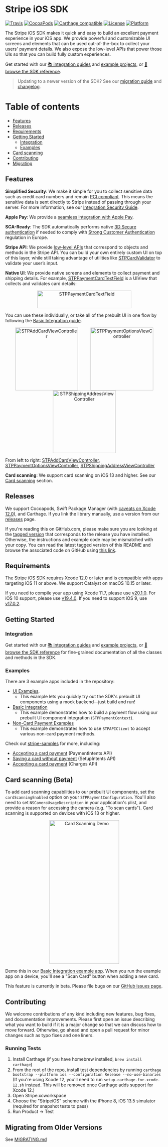 # Stripe iOS SDK

[![Travis](https://img.shields.io/travis/stripe/stripe-ios/master.svg?style=flat)](https://travis-ci.org/stripe/stripe-ios)
[![CocoaPods](https://img.shields.io/cocoapods/v/Stripe.svg?style=flat)](http://cocoapods.org/?q=author%3Astripe%20name%3Astripe)
[![Carthage compatible](https://img.shields.io/badge/Carthage-compatible-4BC51D.svg?style=flat)](https://github.com/Carthage/Carthage)
[![License](https://img.shields.io/cocoapods/l/Stripe.svg?style=flat)](https://github.com/stripe/stripe-ios/blob/master/LICENSE)
[![Platform](https://img.shields.io/cocoapods/p/Stripe.svg?style=flat)](https://github.com/stripe/stripe-ios#)

The Stripe iOS SDK makes it quick and easy to build an excellent payment experience in your iOS app. We provide powerful and customizable UI screens and elements that can be used out-of-the-box to collect your users' payment details. We also expose the low-level APIs that power those UIs so that you can build fully custom experiences. 

Get started with our [📚 integration guides](https://stripe.com/docs/payments) and [example projects](#examples), or [📘 browse the SDK reference](https://stripe.dev/stripe-ios/docs/index.html).

> Updating to a newer version of the SDK? See our [migration guide](https://github.com/stripe/stripe-ios/blob/master/MIGRATING.md) and [changelog](https://github.com/stripe/stripe-ios/blob/master/CHANGELOG.md).

Table of contents
=================

<!--ts-->
   * [Features](#features)
   * [Releases](#releases)
   * [Requirements](#requirements)
   * [Getting Started](#getting-started)
      * [Integration](#integration)
      * [Examples](#examples)
   * [Card scanning](#card-scanning-beta)
   * [Contributing](#contributing)
   * [Migrating](#migrating-from-older-versions)
<!--te-->

## Features

**Simplified Security**: We make it simple for you to collect sensitive data such as credit card numbers and remain [PCI compliant](https://stripe.com/docs/security#pci-dss-guidelines). This means the sensitive data is sent directly to Stripe instead of passing through your server. For more information, see our [Integration Security Guide](https://stripe.com/docs/security).

**Apple Pay**: We provide a [seamless integration with Apple Pay](https://stripe.com/docs/apple-pay).

**SCA-Ready**: The SDK automatically performs native [3D Secure authentication](https://stripe.com/docs/payments/3d-secure) if needed to comply with [Strong Customer Authentication](https://stripe.com/docs/strong-customer-authentication) regulation in Europe.

**Stripe API**: We provide [low-level APIs](https://stripe.dev/stripe-ios/docs/Classes/STPAPIClient.html) that correspond to objects and methods in the Stripe API. You can build your own entirely custom UI on top of this layer, while still taking advantage of utilities like [STPCardValidator](https://stripe.dev/stripe-ios/docs/Classes/STPCardValidator.html) to validate your user’s input.

**Native UI**: We provide native screens and elements to collect payment and shipping details. For example, [STPPaymentCardTextField](https://stripe.dev/stripe-ios/docs/Classes/STPPaymentCardTextField.html) is a UIView that collects and validates card details:

<p align="center">
<img src="https://raw.githubusercontent.com/stripe/stripe-ios/11d293baa9b753234816367a5bbdc4ac5ad04af6/card-field.gif" width="300" height="56" alt="STPPaymentCardTextField" align="center">
</p>

You can use these individually, or take all of the prebuilt UI in one flow by following the [Basic Integration guide](https://stripe.com/docs/mobile/ios/basic).

<p align="center">
<img src="https://raw.githubusercontent.com/stripe/stripe-ios/11d293baa9b753234816367a5bbdc4ac5ad04af6/add-card-vc.png" width="200" alt="STPAddCardViewController" hspace="20"><img src="https://raw.githubusercontent.com/stripe/stripe-ios/11d293baa9b753234816367a5bbdc4ac5ad04af6/payment-options.png" width="200" alt="STPPaymentOptionsViewController" hspace="20"><img src="https://raw.githubusercontent.com/stripe/stripe-ios/11d293baa9b753234816367a5bbdc4ac5ad04af6/shipping-address.png" width="200" alt="STPShippingAddressViewController" hspace="20">
</p>

From left to right: [STPAddCardViewController](https://stripe.dev/stripe-ios/docs/Classes/STPAddCardViewController.html), [STPPaymentOptionsViewController](https://stripe.dev/stripe-ios/docs/Classes/STPPaymentOptionsViewController.html), [STPShippingAddressViewController](https://stripe.dev/stripe-ios/docs/Classes/STPShippingAddressViewController.html)

**Card scanning**: We support card scanning on iOS 13 and higher. See our [Card scanning](#card-scanning-beta) section.

## Releases

We support Cocoapods, Swift Package Manager (with [caveats on Xcode 12.0](https://github.com/stripe/stripe-ios/issues/1673)), and Carthage. If you link the library manually, use a version from our [releases](https://github.com/stripe/stripe-ios/releases) page.

If you're reading this on GitHub.com, please make sure you are looking at the [tagged version](https://github.com/stripe/stripe-ios/tags) that corresponds to the release you have installed. Otherwise, the instructions and example code may be mismatched with your copy. You can read the latest tagged version of this README and browse the associated code on GitHub using
[this link](https://github.com/stripe/stripe-ios/tree/20.0.0).

## Requirements

The Stripe iOS SDK requires Xcode 12.0 or later and is compatible with apps targeting iOS 11 or above. We support Catalyst on macOS 10.15 or later.

If you need to compile your app using Xcode 11.7, please use [v20.1.0](https://github.com/stripe/stripe-ios/tree/v20.1.0). For iOS 10 support, please use [v19.4.0](https://github.com/stripe/stripe-ios/tree/v19.4.0). If you need to support iOS 9, use [v17.0.2](https://github.com/stripe/stripe-ios/tree/v17.0.2).

## Getting Started

### Integration

Get started with our [📚 integration guides](https://stripe.com/docs/payments) and [example projects](#examples), or [📘 browse the SDK reference](https://stripe.dev/stripe-ios/docs/index.html) for fine-grained documentation of all the classes and methods in the SDK.

### Examples

There are 3 example apps included in the repository:

- [UI Examples](https://github.com/stripe/stripe-ios/tree/20.0.0/Example/UI%20Examples).
  - This example lets you quickly try out the SDK's prebuilt UI components using a mock backend—just build and run!
- [Basic Integration](https://github.com/stripe/stripe-ios/tree/20.0.0/Example/Basic%20Integration)
  - This example demonstrates how to build a payment flow using our prebuilt UI component integration (`STPPaymentContext`).
- [Non-Card Payment Examples](https://github.com/stripe/stripe-ios/tree/20.0.0/Example/Non-Card%20Payment%20Examples)
  - This example demonstrates how to use `STPAPIClient` to accept various non-card payment methods.

Check out [stripe-samples](https://github.com/stripe-samples/) for more, including:

- [Accepting a card payment](https://github.com/stripe-samples/accept-a-card-payment) (PaymentIntents API)
- [Saving a card without payment](https://github.com/stripe-samples/mobile-saving-card-without-payment) (SetupIntents API)
- [Accepting a card payment](https://github.com/stripe-samples/card-payment-charges-api) (Charges API)


## Card scanning (Beta)

To add card scanning capabilities to our prebuilt UI components, set the `cardScanningEnabled` option on your `STPPaymentConfiguration`. You'll also need to set `NSCameraUsageDescription` in your application's plist, and provide a reason for accessing the camera (e.g. "To scan cards"). Card scanning is supported on devices with iOS 13 or higher.

<p align="center">
<img src="https://user-images.githubusercontent.com/52758633/92628867-4d040200-f282-11ea-95d2-023d9a461d25.gif" width="222" height="458" alt="Card Scanning Demo" align="center">
</p>

Demo this in our [Basic Integration example app](https://github.com/stripe/stripe-ios/tree/20.0.0/Example/Basic%20Integration). When you run the example app on a device, you'll see a "Scan Card" button when adding a new card.

This feature is currently in beta. Please file bugs on our [GitHub issues page](https://github.com/stripe/stripe-ios/issues).

## Contributing

We welcome contributions of any kind including new features, bug fixes, and documentation improvements. Please first open an issue describing what you want to build if it is a major change so that we can discuss how to move forward. Otherwise, go ahead and open a pull request for minor changes such as typo fixes and one liners.

### Running Tests

1. Install Carthage (if you have homebrew installed, `brew install carthage`)
2. From the root of the repo, install test dependencies by running `carthage bootstrap --platform ios --configuration Release --no-use-binaries` (If you're using Xcode 12, you'll need to run `setup-carthage-for-xcode-12.sh` instead. This will be removed once Carthage adds support for Xcode 12.)
3. Open Stripe.xcworkspace
4. Choose the "StripeiOS" scheme with the iPhone 8, iOS 13.5 simulator (required for snapshot tests to pass)
5. Run Product -> Test

## Migrating from Older Versions

See [MIGRATING.md](https://github.com/stripe/stripe-ios/blob/master/MIGRATING.md)
